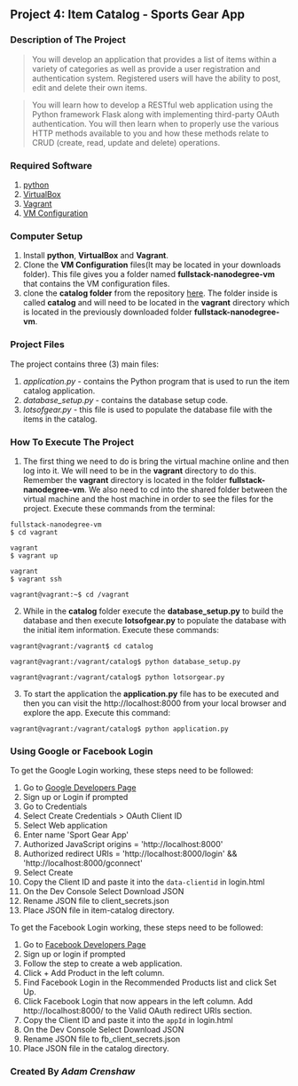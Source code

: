 ## Project 4: Item Catalog - Sports Gear App

### Description of The Project

>You will develop an application that provides a list of items within a variety of categories as well as provide a user registration and authentication system. Registered users will have the ability to post, edit and delete their own items.

>You will learn how to develop a RESTful web application using the Python framework Flask along with implementing third-party OAuth authentication. You will then learn when to properly use the various HTTP methods available to you and how these methods relate to CRUD (create, read, update and delete) operations.

### Required Software

1. [python](https://www.python.org/downloads/)
2. [VirtualBox](https://www.virtualbox.org/wiki/Downloads)
3. [Vagrant](https://www.vagrantup.com/downloads.html)
4. [VM Configuration](http://github.com/udacity/fullstack-nanodegree-vm)

### Computer Setup

1. Install __python__, __VirtualBox__ and __Vagrant__.
2. Clone the __VM Configuration__ files(It may be located in your downloads folder).  This file gives you a folder named __fullstack-nanodegree-vm__ that contains the VM configuration files.
3. clone the **catalog folder** from the repository [here](https://github.com/crensma11/sport_gear_app).  The folder inside is called **catalog** and will need to be located in the **vagrant** directory which is located in the previously downloaded folder **fullstack-nanodegree-vm**.

### Project Files

The project contains three (3) main files:

1. *application.py* - contains the Python program that is used to run the item catalog application.
2. *database_setup.py* - contains the database setup code.
3. *lotsofgear.py* - this file is used to populate the database file with the items in the catalog.

### How To Execute The Project

1. The first thing we need to do is bring the virtual machine online and then log into it.  We will need to be in the **vagrant** directory to do this.  Remember the **vagrant** directory is located in the folder **fullstack-nanodegree-vm**.  We also need to cd into the shared folder between the virtual machine and the host machine in order to see the files for the project.
Execute these commands from the terminal:

```
fullstack-nanodegree-vm
$ cd vagrant

vagrant
$ vagrant up

vagrant
$ vagrant ssh

vagrant@vagrant:~$ cd /vagrant
```

2. While in the **catalog** folder execute the **database_setup.py** to build the database and then execute **lotsofgear.py** to populate the database with the initial item information.  Execute these commands:

```
vagrant@vagrant:/vagrant$ cd catalog

vagrant@vagrant:/vagrant/catalog$ python database_setup.py

vagrant@vagrant:/vagrant/catalog$ python lotsorgear.py

```

3. To start the application the **application.py** file has to be executed and then you can visit the http://localhost:8000 from your local browser and explore the app.   Execute this command:

```
vagrant@vagrant:/vagrant/catalog$ python application.py
```

### Using Google or Facebook Login
To get the Google Login working, these steps need to be followed:

1. Go to [Google Developers Page](https://console.developers.google.com)
2. Sign up or Login if prompted
3. Go to Credentials
4. Select Create Credentials > OAuth Client ID
5. Select Web application
6. Enter name 'Sport Gear App'
7. Authorized JavaScript origins = 'http://localhost:8000'
8. Authorized redirect URIs = 'http://localhost:8000/login' && 'http://localhost:8000/gconnect'
9. Select Create
10. Copy the Client ID and paste it into the `data-clientid` in login.html
11. On the Dev Console Select Download JSON
12. Rename JSON file to client_secrets.json
13. Place JSON file in item-catalog directory.

To get the Facebook Login working, these steps need to be followed:

1. Go to [Facebook Developers Page](https://developers.facebook.com/)
2. Sign up or login if prompted
3. Follow the step to create a web application.
4. Click + Add Product in the left column.
5. Find Facebook Login in the Recommended Products list and click Set Up.
6. Click Facebook Login that now appears in the left column.
Add http://localhost:8000/ to the Valid OAuth redirect URIs section.
7. Copy the Client ID and paste it into the `appId` in login.html
8. On the Dev Console Select Download JSON
9. Rename JSON file to fb_client_secrets.json
10. Place JSON file in the catalog directory.

### Created By *Adam Crenshaw*
